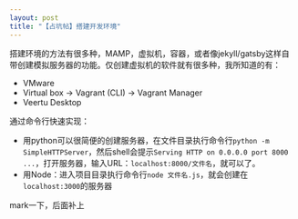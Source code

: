 ```yaml
---
layout: post
title: "【占坑帖】搭建开发环境"
---
```


搭建环境的方法有很多种，MAMP，虚拟机，容器，或者像jekyll/gatsby这样自带创建模拟服务器的功能。仅创建虚拟机的软件就有很多种，我所知道的有：

- VMware
- Virtual box -> Vagrant (CLI) -> Vagrant Manager
- Veertu Desktop

通过命令行快速实现：

- 用python可以很简便的创建服务器，在文件目录执行命令行`python -m SimpleHTTPServer`，然后shell会提示`Serving HTTP on 0.0.0.0 port 8000 ...`，打开服务器，输入URL：`localhost:8000/文件名`，就可以了。
- 用Node：进入项目目录执行命令行`node 文件名.js`，就会创建在`localhost:3000`的服务器

mark一下，后面补上